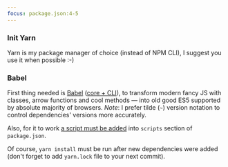 ```yaml
---
focus: package.json:4-5
---
```

### Init Yarn
Yarn is my package manager of choice (instead of NPM CLI), I suggest you use it when possible :-)

### Babel
First thing needed is [Babel](https://babeljs.io/) ([core + CLI](package.json:4-5)), to transform modern fancy JS with classes, arrow functions and cool methods &mdash; into old good ES5 supported by absolute majority of browsers. _Note_: I prefer tilde (`~`) version notation to control dependencies' versions more accurately.

Also, for it to work [a script must be added](package.json:12) into `scripts` section of `package.json`.

Of course, `yarn install` must be run after new dependencies were added (don't forget to add `yarn.lock` file to your next commit).